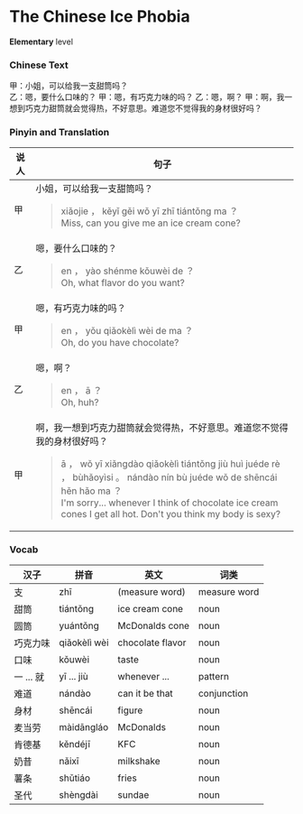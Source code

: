 # The Chinese Ice Phobia
**Elementary** level
### Chinese Text
甲：小姐，可以给我一支甜筒吗？<br />乙：嗯，要什么口味的？
甲：嗯，有巧克力味的吗？
乙：嗯，啊？
甲：啊，我一想到巧克力甜筒就会觉得热，不好意思。难道您不觉得我的身材很好吗？

### Pinyin and Translation
|说人|句子|
|----|----|
|甲|小姐，可以给我一支甜筒吗？<blockquote>xiǎojie ， kěyǐ gěi wǒ yī zhī tiántǒng ma ？<br />Miss, can you give me an ice cream cone?</blockquote>|
|乙|嗯，要什么口味的？<blockquote>en ， yào shénme kǒuwèi de ？<br />Oh, what flavor do you want?</blockquote>|
|甲|嗯，有巧克力味的吗？<blockquote>en ， yǒu qiǎokèlì wèi de ma ？<br />Oh, do you have chocolate?</blockquote>|
|乙|嗯，啊？<blockquote>en ， ā ？<br />Oh, huh?</blockquote>|
|甲|啊，我一想到巧克力甜筒就会觉得热，不好意思。难道您不觉得我的身材很好吗？<blockquote>ā ， wǒ yī xiǎngdào qiǎokèlì tiántǒng jiù huì juéde rè ， bùhǎoyìsi 。 nándào nín bù juéde wǒ de shēncái hěn hǎo ma ？<br />I'm sorry... whenever I think of chocolate ice cream cones I get all hot. Don't you think my body is sexy?</blockquote>|
### Vocab
|汉子|拼音|英文|词类|
|----|----|----|----|
|支|zhī|(measure word)|measure word|
|甜筒|tiántǒng|ice cream cone|noun|
|圆筒|yuántǒng|McDonalds cone|noun|
|巧克力味|qiǎokèlì wèi|chocolate flavor|noun|
|口味|kǒuwèi|taste|noun|
|一 ... 就|yī ... jiù|whenever ...|pattern|
|难道|nándào|can it be that|conjunction|
|身材|shēncái|figure|noun|
|麦当劳|màidāngláo|McDonalds|noun|
|肯德基|kěndéjī|KFC|noun|
|奶昔|nǎixī|milkshake|noun|
|薯条|shǔtiáo|fries|noun|
|圣代|shèngdài|sundae|noun|